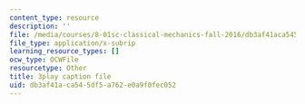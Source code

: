 ```yaml
---
content_type: resource
description: ''
file: /media/courses/8-01sc-classical-mechanics-fall-2016/db3af41aca545df5a762e0a9f0fec052_1AJbVRQTZlA.vtt
file_type: application/x-subrip
learning_resource_types: []
ocw_type: OCWFile
resourcetype: Other
title: 3play caption file
uid: db3af41a-ca54-5df5-a762-e0a9f0fec052
---
```

